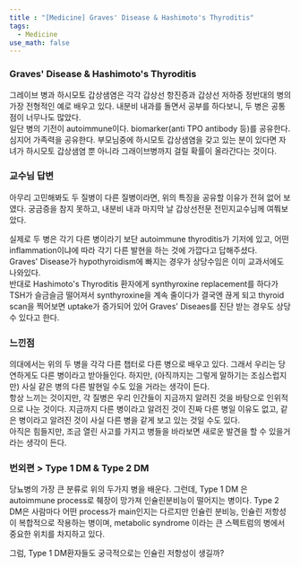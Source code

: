 ```yaml
---
title : "[Medicine] Graves' Disease & Hashimoto's Thyroditis"
tags:
  - Medicine
use_math: false
---
```


### Graves' Disease & Hashimoto's Thyroditis
그레이브 병과 하시모토 갑상샘염은 각각 갑상선 항진증과 갑상선 저하증 정반대의 병의 가장 전형적인 예로 배우고 있다. 내분비 내과를 돌면서 공부를 하다보니, 두 병은 공통점이 너무나도 많았다.  
일단 병의 기전이 autoimmune이다. biomarker(anti TPO antibody 등)를 공유한다. 심지어 가족력을 공유한다. 부모님중에 하시모토 갑상샘염을 갖고 있는 분이 있다면 자녀가 하시모토 갑상샘염 뿐 아니라 그래이브병까지 걸릴 확률이 올라간다는 것이다.  
  
### 교수님 답변
아무리 고민해봐도 두 질병이 다른 질병이라면, 위의 특징을 공유할 이유가 전혀 없어 보였다. 궁금증을 참지 못하고, 내분비 내과 마지막 날 갑상선전문 전민지교수님께 여쭤보았다.  
  
실제로 두 병은 각기 다른 병이라기 보단 autoimmune thyroditis가 기저에 있고, 어떤 inflammation이냐에 따라 각기 다른 발현을 하는 것에 가깝다고 답해주셨다.  
Graves' Disease가 hypothyroidism에 빠지는 경우가 상당수임은 이미 교과서에도 나와있다.  
반대로 Hashimoto's Thyroditis 환자에게 synthyroxine replacement를 하다가 TSH가 슬금슬금 떨어져서 synthyroxine을 계속 줄이다가 결국엔 끊게 되고 thyroid scan을 찍어보면 uptake가 증가되어 있어 Graves' Diseaes를 진단 받는 경우도 상당 수 있다고 한다.  

  
### 느낀점
의대에서는 위의 두 병을 각각 다른 챕터로 다른 병으로 배우고 있다. 그래서 우리는 당연하게도 다른 병이라고 받아들인다. 하지만, (아직까지는 그렇게 말하기는 조심스럽지만) 사실 같은 병의 다른 발현일 수도 있을 거라는 생각이 든다.  
항상 느끼는 것이지만, 각 질병은 우리 인간들이 지금까지 알려진 것을 바탕으로 인위적으로 나눈 것이다. 지금까지 다른 병이라고 알려진 것이 진짜 다른 병일 이유도 없고, 같은 병이라고 알려진 것이 사실 다른 병을 같게 보고 있는 것일 수도 있다.  
아직은 힘들지만, 조금 열린 사고를 가지고 병들을 바라보면 새로운 발견을 할 수 있을거라는 생각이 든다.  


### 번외편 > Type 1 DM & Type 2 DM 
당뇨병의 가장 큰 분류로 위의 두가지 병을 배운다. 그런데, Type 1 DM 은 autoimmune process로 췌장이 망가져 인슐린분비능이 떨어지는 병이다. Type 2 DM은 사람마다 어떤 process가 main인지는 다르지만 인슐린 분비능, 인슐린 저항성이 복합적으로 작용하는 병이며, metabolic syndrome 이라는 큰 스펙트럼의 병에서 중요한 위치를 차지하고 있다.  
  
그럼, Type 1 DM환자들도 궁극적으로는 인슐린 저항성이 생길까?
